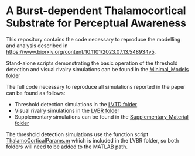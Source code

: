 # A Burst-dependent Thalamocortical Substrate for Perceptual Awareness

This repository contains the code necessary to reproduce the modelling and analysis described in https://www.biorxiv.org/content/10.1101/2023.07.13.548934v5.

Stand-alone scripts demonstrating the basic operation of the threshold detection and visual rivalry simulations can be found in the [Minimal_Models folder](https://github.com/cjwhyte/LVPA/tree/main/Minimal_Models)

The full code necessary to reproduce all simulations reported in the paper can be found as follows:
 - Threshold detection simulations in the [LVTD folder](https://github.com/cjwhyte/LVPA/tree/main/LVTD)
 - Visual rivalry simulations in the [LVBR folder](https://github.com/cjwhyte/LVPA/tree/main/LVBR)
 - Supplementary simulations can be found in the [Supplementary_Material folder](https://github.com/cjwhyte/LVPA/tree/main/Supplementary_Material)

The threshold detection simulations use the function script [ThalamoCorticalParams.m](https://github.com/cjwhyte/LVPA/blob/main/LVBR/ThalamoCorticalParams.m) which is included in the LVBR folder, so both folders will need to be added to the MATLAB path. 

